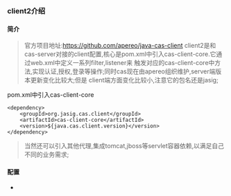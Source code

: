 ### client2介绍
#### 简介
> 官方项目地址:https://github.com/apereo/java-cas-client
> client2是和cas-server对接的client配置,核心是pom.xml中引入cas-client-core.它通过web.xml中定义一系列filter,listener来
> 触发对应的cas-client-core中方法,实现认证,授权,登录等操作;同时cas现在由apereo组织维护,server端版本更新变化比较大;但是
> client端方面变化比较小,注意它的包名还是jasig;

pom.xml中引入cas-client-core
```
<dependency>
    <groupId>org.jasig.cas.client</groupId>
    <artifactId>cas-client-core</artifactId>
    <version>${java.cas.client.version}</version>
</dependency>
```
> 当然还可以引入其他代理,集成tomcat,jboss等servlet容器依赖,以满足自己不同的业务需求;

#### 配置
- 
